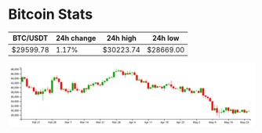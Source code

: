 # Bitcoin Stats

BTC/USDT|24h change|24h high|24h low|
|---|---|---|---|
|$29599.78|1.17%|$30223.74|$28669.00|

<img src="./chart.svg">
